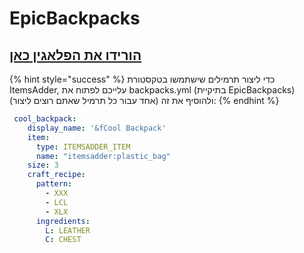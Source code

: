 # EpicBackpacks

## [הורידו את הפלאגין כאן](https://www.spigotmc.org/resources/%E2%9C%85must-have%E2%9C%85-epic-backpacks.28981/)

{% hint style="success" %}
כדי ליצור תרמילים שישתמשו בטקסטורת ItemsAdder, עלייכם לפתוח את backpacks.yml (בתיקיית EpicBackpacks) ולהוסיף את זה (אחד עבור כל תרמיל שאתם רוצים ליצור):
{% endhint %}

```yaml
 cool_backpack:
    display_name: '&fCool Backpack'
    item:
      type: ITEMSADDER_ITEM
      name: "itemsadder:plastic_bag"
    size: 3
    craft_recipe:
      pattern:
        - XXX
        - LCL
        - XLX
      ingredients:
        L: LEATHER
        C: CHEST
```
